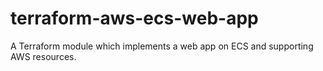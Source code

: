 # terraform-aws-ecs-web-app
A Terraform module which implements a web app on ECS and supporting AWS resources.
